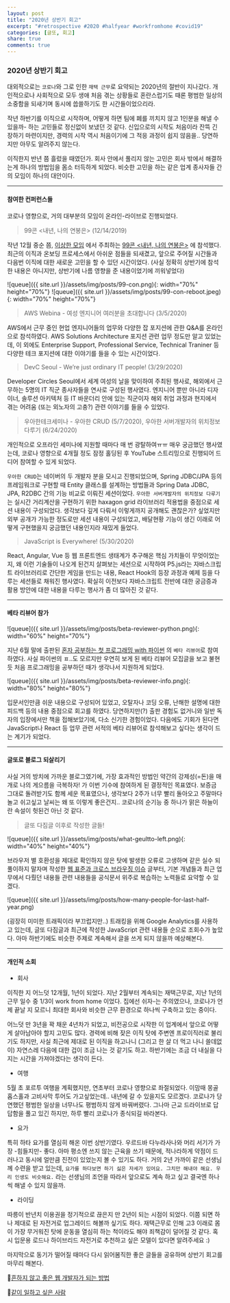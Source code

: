 ```yaml
---
layout: post
title: "2020년 상반기 회고"
excerpt: "#retrospective #2020 #halfyear #workfromhome #covid19"
categories: [글또, 회고]
share: true
comments: true
---
```


### 2020년 상반기 회고

대외적으로는 `코로나`와 그로 인한 `재택 근무`로 요약되는 2020년의 절반이 지나갔다.
개인적으로나 사회적으로 모두 생애 처음 겪는 상황들로 혼란스럽기도 때론 평범한 일상의 소중함을 되새기며 동시에 씁쓸하기도 한 시간들이었으리라.

작년 하반기를 이직으로 시작하며, 어떻게 하면 팀에 폐를 끼치지 않고 1인분을 해낼 수 있을까- 하는 고민들로 정신없이 보냈던 것 같다.
신입으로의 시작도 처음이라 잔뜩 긴장하기 마련이지만, 경력의 시작 역시 처음이기에 그 적응 과정이 쉽지 않음을.. 당연하지만 아무도 알려주지 않는다.

이직한지 반년 쯤 흘렀을 때였던가. 회사 안에서 풀리지 않는 고민은 회사 밖에서 해결하는게 하나의 방법임을 몸소 터득하게 되었다.
비슷한 고민을 하는 같은 업계 종사자들 간의 모임이 하나의 대안이다.

---

#### 참여한 컨퍼런스들

코로나 영향으로, 거의 대부분의 모임이 온라인-라이브로 진행되었다.

> 99콘 <내년, 나의 연봉은> (12/14/2019)

작년 12월 중순 쯤, [이상한 모임](https://www.weirdx.io/) 에서 주최하는 [99콘 <내년, 나의 연봉은>](https://www.facebook.com/events/2677238725667901/) 에 참석했다.
최근의 이직과 온보딩 프로세스에서 아쉬운 점들을 되새겼고, 앞으로 주어질 시간들과 다음번 이직에 대한 새로운 고민을 할 수 있던 시간이었다.
(사실 정확히 상반기에 참석한 내용은 아니지만, 상반기에 나름 영향을 준 내용이었기에 끼워넣었다) 

![queue]({{ site.url }}/assets/img/posts/99-con.png){: width="70%" height="70%"}
![queue]({{ site.url }}/assets/img/posts/99-con-reboot.jpeg){: width="70%" height="70%"}

> AWS Webina - 여성 엔지니어 여러분을 초대합니다 (3/5/2020)

AWS에서 근무 중인 현업 엔지니어들의 업무와 다양한 잡 포지션에 관한 Q&A를 온라인으로 참석하였다.
AWS Solutions Architecture 포지션 관련 업무 정도만 알고 있었는데, 이 외에도 Enterprise Support, Professional Service, Technical Traniner 등 다양한 테크 포지션에 대한 이야기를 들을 수 있는 시간이었다.

> DevC Seoul - We’re just ordinary IT people! (3/29/2020)

Developer Circles Seoul에서 세계 여성의 날을 맞이하여 주최된 행사로, 해외에서 근무하는 5명의 IT 직군 종사자들을 연사로 구성된 행사였다.
엔지니어 뿐만 아니라 디자이너, 솔루션 아키텍처 등 IT 바운더리 안에 있는 직군이자 해외 취업 과정과 현지에서 겪는 어려움 (또는 외노자의 고충?) 관련 이야기를 들을 수 있었다.

> 우아한테크세미나 - 우아한 CRUD (5/7/2020), 우아한 서버개발자의 위치정보 다루기 (6/24/2020)

개인적으로 오프라인 세미나에 지원할 때마다 매 번 광탈하여ㅠㅠ 매우 궁금했던 행사였는데,
코로나 영향으로 4개월 정도 잠정 홀딩된 후 YouTube 스트리밍으로 진행되어 드디어 참여할 수 있게 되었다.

`우아한 CRUD`는 네이버의 두 개발자 분을 모시고 진행되었으며, Spring JDBC/JPA 등의 프레임워크로 구현할 때 Entity 클래스를 설계하는 방법들과 Spring Data JDBC, JPA, R2DBC 간의 기능 비교로 이뤄진 세션이었다.
`우아한 서버개발자의 위치정보 다루기`는 실시간 거리계산을 구현하기 위한 haxagon grid 라이브러리 적용법을 중점으로 세션 내용이 구성되었다.
생각보다 깊게 다뤄서 이렇게까지 공개해도 괜찮은가? 싶었지만 외부 공개가 가능한 정도로만 세션 내용이 구성되었고, 배달현황 기능이 생긴 이래로 어떻게 구현했을지 궁금했던 내용인지라 재밌게 들었다.

> JavaScript is Everywhere! (5/30/2020)

React, Angular, Vue 등 웹 프론트엔드 생태계가 추구해온 핵심 가치들이 무엇이었는지, 왜 이런 기술들이 나오게 된건지 살펴보는 세션으로 시작하여
P5.js라는 자바스크립트 라이브러리로 간단한 게임을 만드는 내용, React Hook의 등장 과정과 예제 등을 다루는 세션들로 채워진 행사였다.
확실히 이전보다 자바스크립트 전반에 대한 궁금증과 활용 방안에 대한 내용을 다루는 행사가 좀 더 많아진 것 같다.

---

#### 베타 리뷰어 참가

![queue]({{ site.url }}/assets/img/posts/beta-reviewer-python.png){: width="60%" height="70%"}

지난 6월 말에 출판된 [혼자 공부하는 첫 프로그래밍 with 파이썬](https://www.hanbit.co.kr/store/books/look.php?p_code=B9609283195) 의 `베타 리뷰어`로 참여하였다.
사실 파이썬의 ㅍ..도 모르지만 우연히 보게 된 베타 리뷰어 모집글을 보고 불현듯 처음 프로그래밍을 공부하던 때가 생각나서 지원하게 되었다.

![queue]({{ site.url }}/assets/img/posts/beta-reviewer-info.png){: width="80%" height="80%"}

입문서인만큼 쉬운 내용으로 구성되어 있었고, 오탈자나 코딩 오류, 난해한 설명에 대한 피드백 등의 내용 중점으로 회고를 하였다.
당연하지만(?) 출판 경험도 없거니와 일반 독자의 입장에서만 책을 접해보았기에, 다소 신기한 경험이었다.
다음에도 기회가 된다면 JavaScript나 React 등 업무 관련 서적의 베타 리뷰어로 참석해보고 싶다는 생각이 드는 계기가 되었다.

---

#### 글또로 블로그 되살리기

사실 거의 방치에 가까운 블로그였기에, 가장 효과적인 방법인 약간의 강제성(=돈)을 매개로 나의 게으름을 극복하자! 가 이번 기수에 참여하게 된 결정적인 목표였다.
보증금 그대로 돌려받기도 함께 세운 목표였으나, 생각보다 2주가 너무 빨리 돌아오고 주말마다 놀고 쉬고싶고 날씨는 왜 또 이렇게 좋은건지.. 코로나의 순기능 중 하나가 맑은 하늘이란 속설이 헛된건 아닌 것 같다.

> 글또 다짐글 이후로 작성한 글들!

![queue]({{ site.url }}/assets/img/posts/what-geultto-left.png){: width="40%" height="40%"}

브라우저 별 호환성을 제대로 확인하지 않은 탓에 발생한 오류로 고생하며 같은 실수 되풀이하지 말자며 작성한 [웹 표준과 크로스 브라우징 이슈](https://chanmi-lee.github.io/articles/2020-03/web-standard-and-cross-browsing-issue) 글부터,
기본 개념들과 최근 업무에서 다뤘던 내용들 관련 내용들을 공식문서 위주로 복습하는 노력들로 요약할 수 있겠다.

![queue]({{ site.url }}/assets/img/posts/how-many-people-for-last-half-year.png)

(굉장히 미미한 트래픽이라 부끄럽지만..) 트래킹을 위해 Google Analytics를 사용하고 있는데, 글또 다짐글과 최근에 작성한 JavaScript 관련 내용들 순으로 조회수가 높았다.
아마 하반기에도 비슷한 주제로 계속해서 글을 쓰게 되지 않을까 예상해본다.

---

#### 개인적 소회

* 회사

이직한 지 어느덧 12개월, 1년이 되었다.
지난 2월부터 계속되는 재택근무로, 지난 1년의 근무 일수 중 1/3이 work from home 이었다.
집에선 쉬자-는 주의였으나, 코로나가 언제 끝날 지 모르니 최대한 회사와 비슷한 근무 환경으로 하나씩 구축하고 있는 중이다.

어느덧 만 3년을 꽉 채운 4년차가 되었고, 비전공으로 시작한 이 업계에서 앞으로 어떻게 살아남아야 할지 고민도 많다.
경력에 비해 잦은 이직 탓에 주변엔 프로이직러로 불리기도 하지만, 사실 최근에 제대로 된 이직을 하고나니 (그리고 한 살 더 먹고 나니 쓸데없이) 자연스레 다음에 대한 겁이 조금 나는 것 같기도 하고.
하반기에는 조금 더 내실을 다지는 시간을 가져야겠다는 생각이 든다.

* 여행

5월 초 포르투 여행을 계획했지만, 연초부터 코로나 영향으로 좌절되었다.
이맘때 몽골 홉스홀과 고비사막 투어도 가고싶었는데.. 내년에 갈 수 있을지도 모르겠다.
코로나가 당연했던 평범한 일상을 너무나도 평범하지 않게 바꿔버렸다.
그나마 근교 드라이브로 답답함을 풀고 있긴 하지만, 하루 빨리 코로나가 종식되길 바라본다.

* 요가

특히 하타 요가를 열심히 해온 이번 상반기였다.
우르드바 다누라사나와 머리 서기가 가장 -힘들지만- 좋다.
아마 평소엔 쓰지 않는 근육을 쓰기 때문에, 적나라하게 약점이 드러나고 동시에 얼만큼 진전이 있었는지 볼 수 있기도 하다.
거의 2년 가까이 같은 선생님께 수련을 받고 있는데, `요가를 하다보면 하기 싫은 자세가 있어요. 그치만 해내야 해요. 우리 인생도 비슷해요.` 라는 선생님의 조언을 따라서 앞으로도 계속 하고 싶고 결국엔 하나씩 해낼 수 있지 않을까.

* 라이딩

따릉이 반년치 이용권을 정기적으로 끊은지 만 2년이 되는 시점이 되었다.
이쯤 되면 하나 제대로 된 자전거로 업그레이드 해볼까 싶기도 하다.
재택근무로 인해 고3 이래로 몸이 가장 무거워진 탓에 운동을 열심히 하는 척이라도 해야 죄책감이 덜어질 것 같다.
혹시 입문용 로드나 하이브리드 자전거로 추천하고 싶은 모델이 있다면 알려주세요 :)

마지막으로 동기가 떨어질 때마다 다시 읽어봄직한 좋은 글들을 공유하며 상반기 회고를 마무리 해본다.

📌[흔하지 않고 좋은 웹 개발자가 되는 방법](https://joshua1988.github.io/web-development/translation/how-to-become-uncommonly-web-dev/?fbclid=IwAR1m8U8IU-PhCNKDo0Udtt3-iW0ob_NVtIIiKmSSqkl4RSqxRtzfs_bATq8)

📌[같이 일하고 싶은 사람](https://brunch.co.kr/@hyungsukkim/99?fbclid=IwAR3d_Eqgmu2qGOsrUIQ_IzjEllJBstB_KuHycUJsA1yGI0yoYM2W8fmxotc)

